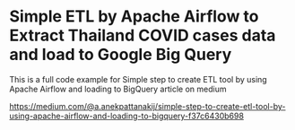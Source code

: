 # Simple ETL by Apache Airflow to Extract Thailand COVID cases data and load to Google Big Query

This is a full code example for Simple step to create ETL tool by using Apache Airflow and loading to BigQuery article on medium

https://medium.com/@a.anekpattanakij/simple-step-to-create-etl-tool-by-using-apache-airflow-and-loading-to-bigquery-f37c6430b698
